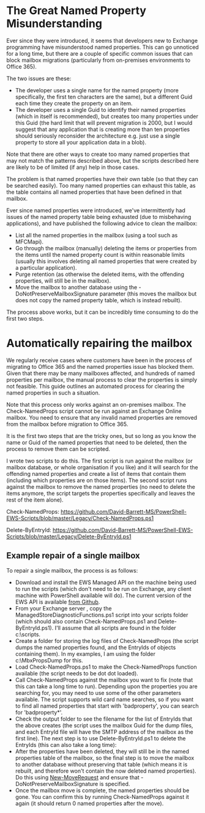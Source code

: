 # The Great Named Property Misunderstanding

Ever since they were introduced, it seems that developers new to Exchange programming have misunderstood named properties.  This can go unnoticed for a long time, but there are a couple of specific common issues that can block mailbox migrations (particularly from on-premises environments to Office 365).

The two issues are these:
* The developer uses a single name for the named property (more specifically, the first ten characters are the same), but a different Guid each time they create the property on an item.
* The developer uses a single Guid to identify their named properties (which in itself is recommended), but creates too many properties under this Guid (the hard limit that will prevent migration is 2000, but I would suggest that any application that is creating more than ten properties should seriously reconsider the architecture e.g. just use a single property to store all your application data in a blob).

Note that there are other ways to create too many named properties that may not match the patterns described above, but the scripts described here are likely to be of limited (if any) help in those cases.

The problem is that named properties have their own table (so that they can be searched easily).  Too many named properties can exhaust this table, as the table contains all named properties that have been defined in that mailbox.

Ever since named properties were introduced, we've intermittently had issues of the named property table being exhausted (due to misbehaving applications), and have published the following advice to clean the mailbox:
* List all the named properties in the mailbox (using a tool such as MFCMapi).
* Go through the mailbox (manually) deleting the items or properties from the items until the named property count is within reasonable limits (usually this involves deleting all named properties that were created by a particular application).
* Purge retention (as otherwise the deleted items, with the offending properties, will still be in the mailbox).
* Move the mailbox to another database using the -DoNotPreserveMailboxSignature parameter (this moves the mailbox but does not copy the named property table, which is instead rebuilt).

The process above works, but it can be incredibly time consuming to do the first two steps.

# Automatically repairing the mailbox

We regularly receive cases where customers have been in the process of migrating to Office 365 and the named properties issue has blocked them.  Given that there may be many mailboxes affected, and hundreds of named properties per mailbox, the manual process to clear the properties is simply not feasible.  This guide outlines an automated process for clearing the named properties in such a situation.

Note that this process only works against an on-premises mailbox. The Check-NamedProps script cannot be run against an Exchange Online mailbox.  You need to ensure that any invalid named properties are removed from the mailbox before migration to Office 365.

It is the first two steps that are the tricky ones, but so long as you know the name or Guid of the named properties that need to be deleted, then the process to remove them can be scripted.

I wrote two scripts to do this.  The first script is run against the mailbox (or mailbox database, or whole organisation if you like) and it will search for the offending named properties and create a list of items that contain them (including which properties are on those items).  The second script runs against the mailbox to remove the named properties (no need to delete the items anymore, the script targets the properties specifically and leaves the rest of the item alone).

Check-NamedProps: https://github.com/David-Barrett-MS/PowerShell-EWS-Scripts/blob/master/Legacy/Check-NamedProps.ps1

Delete-ByEntryId: https://github.com/David-Barrett-MS/PowerShell-EWS-Scripts/blob/master/Legacy/Delete-ByEntryId.ps1

## Example repair of a single mailbox

To repair a single mailbox, the process is as follows:

* Download and install the EWS Managed API on the machine being used to run the scripts (which don't need to be run on Exchange, any client machine with PowerShell available will do).  The current version of the EWS API is available [from Github](https://github.com/officedev/ews-managed-api).
* From your Exchange server , copy the ManagedStoreDiagnosticFunctions.ps1 script into your scripts folder (which should also contain Check-NamedProps.ps1 and Delete-ByEntryId.ps1).  I'll assume that all scripts are found in the folder c:\scripts.
* Create a folder for storing the log files of Check-NamedProps (the script dumps the named properties found, and the EntryIds of objects containing them).  In my examples, I am using the folder c:\MbxPropsDump for this.
* Load Check-NamedProps.ps1 to make the Check-NamedProps function available (the script needs to be dot dot loaded).
* Call Check-NamedProps against the mailbox you want to fix (note that this can take a long time to run).  Depending upon the properties you are searching for, you may need to use some of the other parameters available.  The script supports wild card name searches, so if you want to find all named properties that start with 'badproperty', you can search for 'badproperty*'.
* Check the output folder to see the filename for the list of EntryIds that the above creates (the script uses the mailbox Guid for the dump files, and each EntryId file will have the SMTP address of the mailbox as the first line).  The next step is to use Delete-ByEntryId.ps1 to delete the EntryIds (this can also take a long time):
* After the properties have been deleted, they will still be in the named properties table of the mailbox, so the final step is to move the mailbox to another database without preserving that table (which means it is rebuilt, and therefore won't contain the now deleted named properties).  Do this using [New-MoveRequest](https://docs.microsoft.com/en-us/powershell/module/exchange/new-moverequest?view=exchange-ps) and ensure that -DoNotPreserveMailboxSignature is specified.
* Once the mailbox move is complete, the named properties should be gone.  You can confirm this by running Check-NamedProps against it again (it should return 0 named properties after the move).
